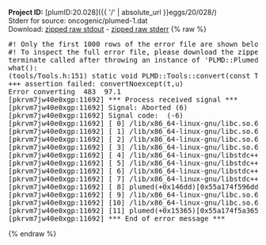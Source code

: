 **Project ID:** [plumID:20.028]({{ '/' | absolute_url }}eggs/20/028/)  
Stderr for source:  oncogenic/plumed-1.dat   
Download: [zipped raw stdout](plumed-1.dat.plumed.stdout.txt.zip) - [zipped raw stderr](plumed-1.dat.plumed.stderr.txt.zip) 
{% raw %}
<pre>
#! Only the first 1000 rows of the error file are shown below
#! To inspect the full error file, please download the zipped raw stderr file above
terminate called after throwing an instance of 'PLMD::Plumed::ExceptionError'
what():
(tools/Tools.h:151) static void PLMD::Tools::convert(const T&, U&) [with T = std::__cxx11::basic_string<char>; U = double]
+++ assertion failed: convertNoexcept(t,u)
Error converting  483  97.1
[pkrvm7jw40e0xgp:11692] *** Process received signal ***
[pkrvm7jw40e0xgp:11692] Signal: Aborted (6)
[pkrvm7jw40e0xgp:11692] Signal code:  (-6)
[pkrvm7jw40e0xgp:11692] [ 0] /lib/x86_64-linux-gnu/libc.so.6(+0x45330)[0x7fa8dc645330]
[pkrvm7jw40e0xgp:11692] [ 1] /lib/x86_64-linux-gnu/libc.so.6(pthread_kill+0x11c)[0x7fa8dc69eb2c]
[pkrvm7jw40e0xgp:11692] [ 2] /lib/x86_64-linux-gnu/libc.so.6(gsignal+0x1e)[0x7fa8dc64527e]
[pkrvm7jw40e0xgp:11692] [ 3] /lib/x86_64-linux-gnu/libc.so.6(abort+0xdf)[0x7fa8dc6288ff]
[pkrvm7jw40e0xgp:11692] [ 4] /lib/x86_64-linux-gnu/libstdc++.so.6(+0xa5ff5)[0x7fa8dcaa5ff5]
[pkrvm7jw40e0xgp:11692] [ 5] /lib/x86_64-linux-gnu/libstdc++.so.6(+0xbb0da)[0x7fa8dcabb0da]
[pkrvm7jw40e0xgp:11692] [ 6] /lib/x86_64-linux-gnu/libstdc++.so.6(_ZSt10unexpectedv+0x0)[0x7fa8dcaa5a55]
[pkrvm7jw40e0xgp:11692] [ 7] /lib/x86_64-linux-gnu/libstdc++.so.6(+0xa5a6f)[0x7fa8dcaa5a6f]
[pkrvm7jw40e0xgp:11692] [ 8] plumed(+0x146dd)[0x55a174f596dd]
[pkrvm7jw40e0xgp:11692] [ 9] /lib/x86_64-linux-gnu/libc.so.6(+0x2a1ca)[0x7fa8dc62a1ca]
[pkrvm7jw40e0xgp:11692] [10] /lib/x86_64-linux-gnu/libc.so.6(__libc_start_main+0x8b)[0x7fa8dc62a28b]
[pkrvm7jw40e0xgp:11692] [11] plumed(+0x15365)[0x55a174f5a365]
[pkrvm7jw40e0xgp:11692] *** End of error message ***
</pre>
{% endraw %}
